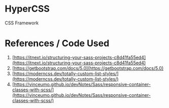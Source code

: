 # HyperCSS

CSS Framework

# References / Code Used

1. [https://itnext.io/structuring-your-sass-projects-c8d41fa55ed4](https://itnext.io/structuring-your-sass-projects-c8d41fa55ed4)
2. [https://getbootstrap.com/docs/5.0](https://getbootstrap.com/docs/5.0)
3. [https://moderncss.dev/totally-custom-list-styles/](https://moderncss.dev/totally-custom-list-styles/)
4. [https://vinceumo.github.io/devNotes/Sass/responsive-container-classes-with-scss/](https://vinceumo.github.io/devNotes/Sass/responsive-container-classes-with-scss/)
